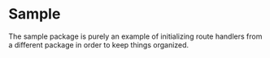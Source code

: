 # Sample

The sample package is purely an example of initializing route handlers from a different package in order to keep things organized. 